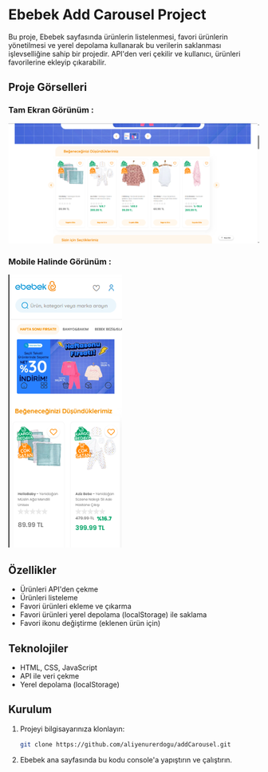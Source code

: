 # Ebebek Add Carousel Project

Bu proje, Ebebek sayfasında ürünlerin listelenmesi, favori ürünlerin yönetilmesi ve yerel depolama kullanarak bu verilerin saklanması işlevselliğine sahip bir projedir. API'den veri çekilir ve kullanıcı, ürünleri favorilerine ekleyip çıkarabilir.

## Proje Görselleri

### Tam Ekran Görünüm : 
![Tam](./addCarouselFullPage.png)

### Mobile Halinde Görünüm : 
![Mobile](./addCarouselMobile.png)

## Özellikler

- Ürünleri API'den çekme
- Ürünleri listeleme
- Favori ürünleri ekleme ve çıkarma
- Favori ürünleri yerel depolama (localStorage) ile saklama
- Favori ikonu değiştirme (eklenen ürün için)
  
## Teknolojiler

- HTML, CSS, JavaScript
- API ile veri çekme
- Yerel depolama (localStorage)

## Kurulum

1. Projeyi bilgisayarınıza klonlayın:
   ```bash
   git clone https://github.com/aliyenurerdogu/addCarousel.git
   
2. Ebebek ana sayfasında bu kodu console'a yapıştırın ve çalıştırın.
